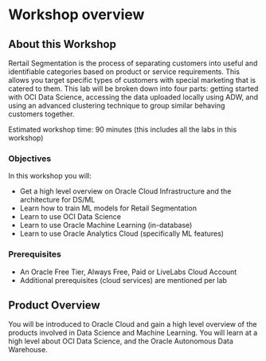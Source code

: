 # Workshop overview

## About this Workshop

Rertail Segmentation is the process of separating customers into useful and identifiable categories based on product or service requirements. This allows you target specific types of customers with special marketing that is catered to them. This lab will be broken down into four parts: getting started with OCI Data Science, accessing the data uploaded locally using ADW, and using an advanced clustering technique to group similar behaving customers together.

Estimated workshop time: 90 minutes (this includes all the labs in this workshop)

### Objectives

In this workshop you will:
* Get a high level overview on Oracle Cloud Infrastructure and the architecture for DS/ML
* Learn how to train ML models for Retail Segmentation
* Learn to use OCI Data Science
* Learn to use Oracle Machine Learning (in-database)
* Learn to use Oracle Analytics Cloud (specifically ML features)

### Prerequisites

* An Oracle Free Tier, Always Free, Paid or LiveLabs Cloud Account
* Additional prerequisites (cloud services) are mentioned per lab

## Product Overview

You will be introduced to Oracle Cloud and gain a high level overview of the products involved in Data Science and Machine Learning. You will learn at a high level about OCI Data Science, and the Oracle Autonomous Data Warehouse.